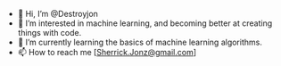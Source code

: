 - 👋 Hi, I’m @Destroyjon
- 👀 I’m interested in machine learning, and becoming better at creating things with code.
- 🌱 I’m currently learning the basics of machine learning algorithms.
- 📫 How to reach me [Sherrick.Jonz@gmail.com]

<!---
Destroyjon/Destroyjon is a ✨ special ✨ repository because its `README.md` (this file) appears on your GitHub profile.
You can click the Preview link to take a look at your changes.
--->

